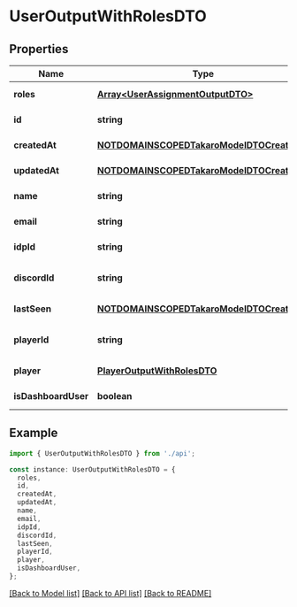 # UserOutputWithRolesDTO

## Properties

| Name                | Type                                                                                    | Description | Notes                             |
| ------------------- | --------------------------------------------------------------------------------------- | ----------- | --------------------------------- |
| **roles**           | [**Array&lt;UserAssignmentOutputDTO&gt;**](UserAssignmentOutputDTO.md)                  |             | [default to undefined]            |
| **id**              | **string**                                                                              |             | [default to undefined]            |
| **createdAt**       | [**NOTDOMAINSCOPEDTakaroModelDTOCreatedAt**](NOTDOMAINSCOPEDTakaroModelDTOCreatedAt.md) |             | [default to undefined]            |
| **updatedAt**       | [**NOTDOMAINSCOPEDTakaroModelDTOCreatedAt**](NOTDOMAINSCOPEDTakaroModelDTOCreatedAt.md) |             | [default to undefined]            |
| **name**            | **string**                                                                              |             | [default to undefined]            |
| **email**           | **string**                                                                              |             | [default to undefined]            |
| **idpId**           | **string**                                                                              |             | [default to undefined]            |
| **discordId**       | **string**                                                                              |             | [optional] [default to undefined] |
| **lastSeen**        | [**NOTDOMAINSCOPEDTakaroModelDTOCreatedAt**](NOTDOMAINSCOPEDTakaroModelDTOCreatedAt.md) |             | [default to undefined]            |
| **playerId**        | **string**                                                                              |             | [optional] [default to undefined] |
| **player**          | [**PlayerOutputWithRolesDTO**](PlayerOutputWithRolesDTO.md)                             |             | [default to undefined]            |
| **isDashboardUser** | **boolean**                                                                             |             | [default to undefined]            |

## Example

```typescript
import { UserOutputWithRolesDTO } from './api';

const instance: UserOutputWithRolesDTO = {
  roles,
  id,
  createdAt,
  updatedAt,
  name,
  email,
  idpId,
  discordId,
  lastSeen,
  playerId,
  player,
  isDashboardUser,
};
```

[[Back to Model list]](../README.md#documentation-for-models) [[Back to API list]](../README.md#documentation-for-api-endpoints) [[Back to README]](../README.md)

